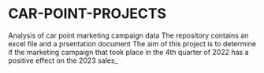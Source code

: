 # CAR-POINT-PROJECTS
Analysis of car point marketing campaign data 
The repository contains an excel file and a prsentation document 
The aim of this project is to determine if the marketing campaign that took place in the 4th quarter of 2022 has a positive effect on the 2023 sales_
